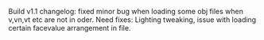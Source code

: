 Build v1.1
changelog:
fixed minor bug when loading some obj files when v,vn,vt etc are not in oder.
Need fixes:
Lighting tweaking, issue with loading certain facevalue arrangement in file.
